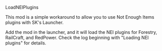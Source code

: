 LoadNEIPlugins

This mod is a simple workaround to allow you to use Not Enough Items plugins with SK's Launcher.

Add the mod in the launcher, and it will load the NEI plugins for Forestry, RailCraft, and RedPower.
Check the log beginning with "Loading NEI plugins" for details.

